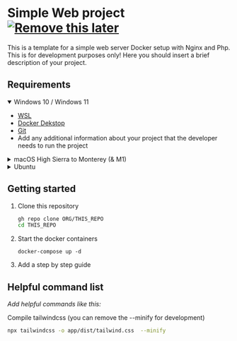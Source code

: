 # Simple Web project [![Remove this later](https://img.shields.io/badge/-template-green)](https://digital-ateam.de/)
This is a template for a simple web server Docker setup with Nginx and Php. This is for development purposes only! Here you should insert a brief description of your project.

## Requirements
<details open>
<summary>Windows 10 / Windows 11</summary>

- [WSL](https://docs.microsoft.com/de-de/windows/wsl/install) 
- [Docker Dekstop](https://desktop.docker.com/win/main/amd64/Docker%20Desktop%20Installer.exe?utm_source=github)
- [Git](https://github.com/git-guides/install-git#install-git-on-windows)
- Add any additional information about your project that the developer needs to run the project

</details>

<details>
<summary>macOS High Sierra to Monterey (& M1)</summary>

- [Docker Desktop](https://www.docker.com/products/docker-desktop/)
- [Git](https://github.com/git-guides/install-git#install-git-on-mac)
- Add any additional information about your project that the developer needs to run the project

</details>

<details>
<summary>Ubuntu</summary>

- [Docker & Docker compose](https://docs.docker.com/engine/install/ubuntu/)
- [Git](https://github.com/git-guides/install-git#install-git-on-linux)
- Add any additional information about your project that the developer needs to run the project

</details>

## Getting started
1. Clone this repository
    ```sh 
    gh repo clone ORG/THIS_REPO
    cd THIS_REPO
    ```
2. Start the docker containers
    ```
    docker-compose up -d
    ```
3. Add a step by step guide

## Helpful command list

_Add helpful commands like this:_

Compile tailwindcss (you can remove the --minify for development)
```sh
npx tailwindcss -o app/dist/tailwind.css  --minify
```
